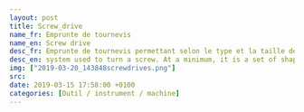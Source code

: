 ```yaml
---
layout: post
title: Screw_drive
name_fr: Emprunte de tournevis
name_en: Screw drive
desc_fr: Emprunte de tournevis permettant selon le type et la taille de visser ou dévisser différents types de vis.
desc_en: system used to turn a screw. At a minimum, it is a set of shaped cavities and protrusions on the screw head that allows torque to be applied to it. Usually, it also involves a mating tool, such as a screwdriver, that is used to turn it. https&#58;&#47;&#47;en.wikipedia.org&#47;wiki&#47;List_of_screw_drives
img: ["2019-03-20_143848screwdrives.png"]
src: 
date: 2019-03-15 17:58:00 +0100
categories: [Outil / instrument / machine]
---
```


